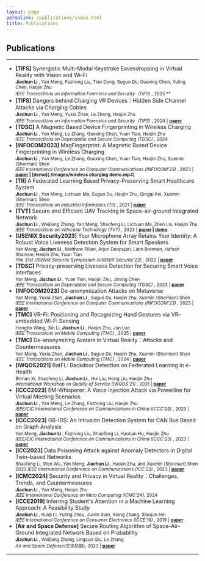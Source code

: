 ```yaml
---
layout: page
permalink: /publications/index.html
title: Publications
---
```


## Publications

---

- **[TIFS]** Synergistic Multi-Modal Keystroke Eavesdropping in Virtual Reality with Vision and Wi-Fi<br>
  <small>**Jiachun Li** , Yan Meng, Fazhong Liu, Tian Dong, Suguo Du, Guoxing Chen, Yuling Chen, Haojin Zhu<br>
  *IEEE Transactions on Information Forensics and Security（TIFS)* , 2025 **</small>
- **[TIFS]** Dangers behind Charging VR Devices：Hidden Side Channel Attacks via Charging Cables<br>
  <small>**Jiachun Li** , Yan Meng, Yuxia Zhan, Le Zhang, Haojin Zhu<br>
  *IEEE Transactions on Information Forensics and Security（TIFS)* , 2024 | **[paper](https://ieeexplore.ieee.org/document/10684784)**</small>
- **[TDSC]** A Magnetic Based Device Fingerprinting in Wireless Charging<br>
  <small>**Jiachun Li** , Yan Meng, Le Zhang, Guoxing Chen, Yuan Tian, Haojin Zhu<br>
  *IEEE Transactions on Dependable and Secure Computing (TDSC)* , 2024</small>
- **[INFOCOM2023]** MagFingerprint: A Magnetic Based Device Fingerprinting in Wireless Charging<br>
  <small>**Jiachun Li** , Yan Meng, Le Zhang, Guoxing Chen, Yuan Tian, Haojin Zhu, Xuemin (Sherman) Shen<br>
  *IEEE International Conference on Computer Communications (INFOCOM'23)* , 2023 | **[paper](./images/jiachuninfocom.pdf) | [demo](./images/wireless charging demo.mp4)**</small>
- **[TII]** A Federated Learning Based Privacy-Preserving Smart Healthcare System<br>
  <small>**Jiachun Li** , Yan Meng, Lichuan Ma, Suguo Du, Haojin Zhu, Qingqi Pei, Xuemin (Sherman) Shen<br>
  *IEEE Transactions on Industrial Informatics (TII)* , 2021 | **[paper](https://ieeexplore.ieee.org/abstract/document/9492000)**</small>
- **[TVT]** Secure and Efficient UAV Tracking in Space-air-ground Integrated Network<br>
  <small>**Jiachun Li** , Weijiong Zhang, Yan Meng, Shaofeng Li, Lichuan Ma, Zhen Liu, Haojin Zhu<br>
  *IEEE Transactions on Vehicular Technology (TVT)* , 2023 | **[paper](https://ieeexplore.ieee.org/document/10064000) | [demo](./images/SAGIN.mp4)**</small>
- **[USENIX Security2023]** Your Microphone Array Retains Your Identity: A Robust Voice Liveness Detection System for Smart Speakers<br>
  <small>Yan Meng,  **Jiachun Li** , Matthew Pillari, Arjun Deopujari, Liam Brennan, Hafsah Shamsie, Haojin Zhu, Yuan Tian<br>
  *The 31st USENIX Security Symposium (USENIX Security'22)* , 2022 | **[paper](https://www.usenix.org/system/files/sec22summer_meng.pdf)**</small>
- **[TDSC]** Privacy-preserving Liveness Detection for Securing Smart Voice Interfaces<br>
  <small>Yan Meng,  **Jiachun Li** , Yuan Tian, Haojin Zhu, Jiming Chen<br>
  *IEEE Transactions on Dependable and Secure Computing (TDSC)* , 2023 | **[paper](https://ieeexplore.ieee.org/document/10265181)**</small>
- **[INFOCOM2023]** De-anonymization Attacks on Metaverse<br>
  <small>Yan Meng, Yuxia Zhan,  **Jiachun Li** , Suguo Du, Haojin Zhu, Xuemin (Sherman) Shen<br>
  *IEEE International Conference on Computer Communications (INFOCOM'23)* , 2023 | **[paper](./images/yaninfocom.pdf)**</small>
- **[TMC]** VR-Fi: Positioning and Recognizing Hand Gestures via VR-embedded Wi-Fi Sensing<br>
  <small>Hongbo Wang, Xin Li,  **Jiachun Li** , Haojin Zhu, Jun Luo<br>
  *IEEE Transactions on Mobile Computing (TMC)* , 2025 | **[paper](https://ieeexplore.ieee.org/abstract/document/10948330)**</small>
- **[TMC]** De-anonymizing Avatars in Virtual Reality：Attacks and Countermeasures<br>
  <small>Yan Meng, Yuxia Zhan,  **Jiachun Li** , Suguo Du, Haojin Zhu, Xuemin (Sherman) Shen<br>
  *IEEE Transactions on Mobile Computing (TMC)* , 2024 | **[paper](https://ieeexplore.ieee.org/abstract/document/10592805)**</small>
- **[IWQOS2021]** BatFL: Backdoor Detection on Federated Learning in e-Health<br>
  <small>Binhan Xi, Shaofeng Li,  **Jiachun Li** , Hui Liu, Hong Liu, Haojin Zhu<br>
  *International Workshop on Quality of Service (IWQOS'21)* , 2021 | **[paper](https://ieeexplore.ieee.org/abstract/document/9521339)**</small>
- **[ICCC2023]** EM-Whisperer: A Voice Injection Attack via Powerline for Virtual Meeting Scenarios<br>
  <small>**Jiachun Li** , Yan Meng, Le Zhang, Fazhong Liu, Haojin Zhu<br>
  *IEEE/CIC International Conference on Communications in China (ICCC'23)* , 2023 | **[paper](./images/jiachuniccc.pdf)**</small>
- **[ICCC2023]** GB-IDS: An Intrusion Detection System for CAN Bus Based on Graph Analysis<br>
  <small>Yan Meng,  **Jiachun Li** , Fazhong Liu, Shaofeng Li, Haotian Hu, Haojin Zhu<br>
  *IEEE/CIC International Conference on Communications in China (ICCC'23)* , 2023 | **[paper](./images/yaniccc.pdf)**</small>
- **[ICC2023]** Data Poisoning Attack against Anomaly Detectors in Digital Twin-based Networks<br>
  <small>Shaofeng Li, Wen Wu, Yan Meng,  **Jiachun Li** , Haojin Zhu, and Xuemin (Sherman) Shen<br>
  *2023 IEEE International Conference on Communications (ICC'23)* , 2023 | **[paper](./images/shaofengicc.pdf)**</small>
- **[ICMC2024]** Security and Privacy in Virtual Reality：Challenges, Trends, and Countermeasures<br>
  <small>**Jiachun Li** , Yan Meng, Haojin Zhu<br>
  *IEEE International Conference on Meta Computing (ICMC'24)*, 2024</small>
- **[ICCE2019]** Inferring Student's Attention in a Machine Learning Approach: A Feasibility Study<br>
  <small>**Jiachun Li** , Ruiqi Li, Yuting Zhou, Junlin Xian, Xiong Zhang, Xiaojun Hei<br>
  *IEEE International Conference on Consumer Electronics (ICCE'19)* , 2019 | **[paper](https://ieeexplore.ieee.org/abstract/document/8991763)**</small>
- **[Air and Space Defense]** Secure Routing Algorithm of Space-Air-Ground Integrated Network Based on Probability<br>
  <small>**Jiachun Li** , Weijiong Zhang, Lingcun Qiu, Le Zhang<br>
  *Air and Space Defense*(空天防御), 2023 | **[paper](./images/3.pdf)**</small>

---

<br>


